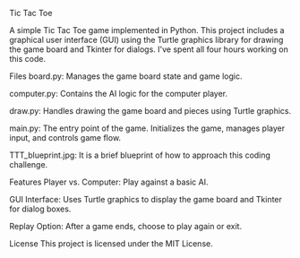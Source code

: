 Tic Tac Toe

A simple Tic Tac Toe game implemented in Python. This project includes a graphical user interface (GUI) using the Turtle graphics library for drawing the game board and Tkinter for dialogs. I've spent all four hours working on this code.


Files
board.py: Manages the game board state and game logic.

computer.py: Contains the AI logic for the computer player.

draw.py: Handles drawing the game board and pieces using Turtle graphics.

main.py: The entry point of the game. Initializes the game, manages player input, and controls game flow.

TTT_blueprint.jpg: It is a brief blueprint of how to approach this coding challenge.


Features
Player vs. Computer: Play against a basic AI.

GUI Interface: Uses Turtle graphics to display the game board and Tkinter for dialog boxes.

Replay Option: After a game ends, choose to play again or exit.


License
This project is licensed under the MIT License.
